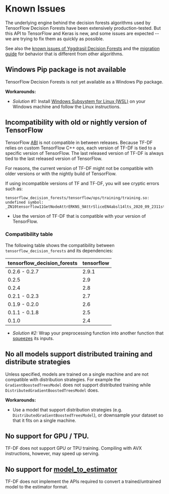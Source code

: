 # Known Issues

The underlying engine behind the decision forests algorithms used by TensorFlow
Decision Forests have been extensively production-tested. But this API to
TensorFlow and Keras is new, and some issues are expected -- we are trying to
fix them as quickly as possible.

See also the
[known issues of Yggdrasil Decision Forests](https://github.com/google/yggdrasil-decision-forests/blob/main/documentation/known_issues.md)
and the [migration guide](migration.md) for behavior that is different from
other algorithms.

## Windows Pip package is not available

TensorFlow Decision Forests is not yet available as a Windows Pip package.

**Workarounds:**

-   *Solution #1:* Install
    [Windows Subsystem for Linux (WSL)](https://en.wikipedia.org/wiki/Windows_Subsystem_for_Linux)
    on your Windows machine and follow the Linux instructions.

## Incompatibility with old or nightly version of TensorFlow

TensorFlow [ABI](https://en.wikipedia.org/wiki/Application_binary_interface) is
not compatible in between releases. Because TF-DF relies on custom TensorFlow
C++ ops, each version of TF-DF is tied to a specific version of TensorFlow. The
last released version of TF-DF is always tied to the last released version of
TensorFlow.

For reasons, the current version of TF-DF might not be compatible with older
versions or with the nightly build of TensorFlow.

If using incompatible versions of TF and TF-DF, you will see cryptic errors such
as:

```
tensorflow_decision_forests/tensorflow/ops/training/training.so: undefined symbol: _ZN10tensorflow11GetNodeAttrERKNS_9AttrSliceEN4absl14lts_2020_09_2311string_viewEPSs
```

-   Use the version of TF-DF that is compatible with your version of TensorFlow.

### Compatibility table

The following table shows the compatibility between
`tensorflow_decision_forests` and its dependencies:

tensorflow_decision_forests | tensorflow
--------------------------- | ----------
0.2.6 - 0.2.7               | 2.9.1
0.2.5                       | 2.9
0.2.4                       | 2.8
0.2.1 - 0.2.3               | 2.7
0.1.9 - 0.2.0               | 2.6
0.1.1 - 0.1.8               | 2.5
0.1.0                       | 2.4

-   *Solution #2:* Wrap your preprocessing function into another function that
    [squeezes](https://www.tensorflow.org/api_docs/python/tf/squeeze) its
    inputs.

## No all models support distributed training and distribute strategies

Unless specified, models are trained on a single machine and are not compatible
with distribution strategies. For example the `GradientBoostedTreesModel` does
not support distributed training while `DistributedGradientBoostedTreesModel`
does.

**Workarounds:**

-   Use a model that support distribution strategies (e.g.
    `DistributedGradientBoostedTreesModel`), or downsample your dataset so that
    it fits on a single machine.

## No support for GPU / TPU.

TF-DF does not support GPU or TPU training. Compiling with AVX instructions,
however, may speed up serving.

## No support for [model_to_estimator](https://www.tensorflow.org/api_docs/python/tf/keras/estimator/model_to_estimator)

TF-DF does not implement the APIs required to convert a trained/untrained model
to the estimator format.
